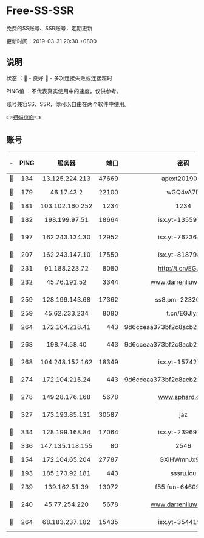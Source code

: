 # Free-SS-SSR

免费的SS账号、SSR账号，定期更新

更新时间：2019-03-31 20:30 +0800

## 说明

状态     ：🙂 - 良好 🙁 - 多次连接失败或连接超时

PING值   ：不代表真实使用中的速度，仅供参考。

账号兼容SS、SSR，你可以自由在两个软件中使用。

👉[扫码页面](https://liesauer.github.io/Free-SS-SSR/)👈

## 账号

|-|PING|服务器|端口|密码|加密方式|区域|
|:----:|:----:|:-----:|-----:|:----:|:----:|:----:|
|🙂|134|13.125.224.213|47669|apext2019001|chacha20|KR|
|🙂|179|46.17.43.2|22100|wGQ4vA7D|aes-256-gcm|RU|
|🙂|181|103.102.160.252|1234|1234|rc4-md5|JP|
|🙂|182|198.199.97.51|18664|isx.yt-13559717|aes-256-cfb|US|
|🙂|197|162.243.134.30|12952|isx.yt-76236422|aes-256-cfb|US|
|🙂|207|162.243.147.10|17550|isx.yt-81879846|aes-256-cfb|US|
|🙂|231|91.188.223.72|8080|http://t.cn/EGJIyrl|rc4-md5|RU|
|🙂|232|45.76.191.52|3344|www.darrenliuwei.com|aes-256-cfb|JP|
|🙂|259|128.199.143.68|17362|ss8.pm-22320506|aes-256-cfb|SG|
|🙂|259|45.62.233.234|8080|t.cn/EGJIyrl|rc4-md5|CA|
|🙂|264|172.104.218.41|443|9d6cceaa373bf2c8acb22e60b6a58be6|aes-256-cfb|US|
|🙂|268|198.74.58.40|443|9d6cceaa373bf2c8acb22e60b6a58be6|aes-256-cfb|US|
|🙂|268|104.248.152.162|18349|isx.yt-15742711|aes-256-cfb|SG|
|🙂|274|172.104.215.24|443|9d6cceaa373bf2c8acb22e60b6a58be6|aes-256-cfb|US|
|🙂|278|149.28.176.168|5678|www.sphard.com|aes-256-cfb|AU|
|🙂|327|173.193.85.131|30587|jaz|aes-256-cfb|US|
|🙂|334|128.199.168.84|17064|isx.yt-23969273|aes-256-cfb|SG|
|🙂|336|147.135.118.155|80|2546|chacha20|US|
|🙂|154|172.104.65.204|27787|GXiHWmnJx94S|aes-256-cfb|JP|
|🙂|193|185.173.92.181|443|sssru.icu|rc4-md5|RU|
|🙂|239|139.162.51.39|13072|f55.fun-64609790|aes-256-cfb|SG|
|🙂|240|45.77.254.220|5678|www.darrenliuwei.com|aes-256-cfb|SG|
|🙂|264|68.183.237.182|15435|isx.yt-35441993|aes-256-cfb|SG|
